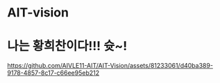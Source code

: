 # AIT-vision
# 나는 황희찬이다!!! 슛~!

https://github.com/AIVLE11-AIT/AIT-Vision/assets/81233061/d40ba389-9178-4857-8c17-c66ee95eb212

